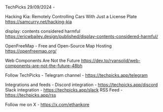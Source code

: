 TechPicks 29/09/2024 -

Hacking Kia: Remotely Controlling Cars With Just a License Plate
https://samcurry.net/hacking-kia

display: contents considered harmful
https://ericwbailey.design/published/display-contents-considered-harmful/

OpenFreeMap - Free and Open-Source Map Hosting
https://openfreemap.org/

Web Components Are Not the Future
https://dev.to/ryansolid/web-components-are-not-the-future-48bh

Follow TechPicks -
Telegram channel - https://techpicks.app/telegram

Integrations and feeds -
Discord integration - https://techpicks.app/discord
Slack integration - https://techpicks.app/slack
RSS Feed - https://techpicks.app/rss

Follow me on X - https://x.com/ethankore